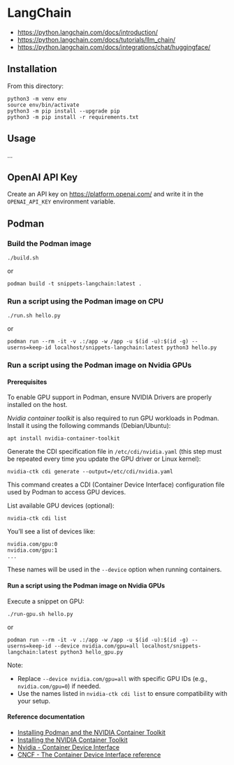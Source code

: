 # LangChain

- https://python.langchain.com/docs/introduction/
- https://python.langchain.com/docs/tutorials/llm_chain/
- https://python.langchain.com/docs/integrations/chat/huggingface/


## Installation

From this directory:

```
python3 -m venv env
source env/bin/activate
python3 -m pip install --upgrade pip
python3 -m pip install -r requirements.txt
```

## Usage

...

## OpenAI API Key

Create an API key on https://platform.openai.com/
and write it in the `OPENAI_API_KEY` environment variable.

## Podman

### Build the Podman image

```
./build.sh
```

or

```
podman build -t snippets-langchain:latest .
```

### Run a script using the Podman image on CPU

```
./run.sh hello.py
```

or 

```
podman run --rm -it -v .:/app -w /app -u $(id -u):$(id -g) --userns=keep-id localhost/snippets-langchain:latest python3 hello.py
```

### Run a script using the Podman image on Nvidia GPUs

#### Prerequisites

To enable GPU support in Podman, ensure NVIDIA Drivers are properly installed on the host.

*Nvidia container toolkit* is also required to run GPU workloads in Podman. Install it using the following commands (Debian/Ubuntu):

```
apt install nvidia-container-toolkit
```

Generate the CDI specification file in `/etc/cdi/nvidia.yaml` (this step must be repeated every time you update the GPU driver or Linux kernel):

```
nvidia-ctk cdi generate --output=/etc/cdi/nvidia.yaml
```

This command creates a CDI (Container Device Interface) configuration file used by Podman to access GPU devices.

List available GPU devices (optional):

```
nvidia-ctk cdi list
```

You’ll see a list of devices like:

```
nvidia.com/gpu:0
nvidia.com/gpu:1
...
```

These names will be used in the `--device` option when running containers.

#### Run a script using the Podman image on Nvidia GPUs

Execute a snippet on GPU:

```
./run-gpu.sh hello.py
```

or 

```
podman run --rm -it -v .:/app -w /app -u $(id -u):$(id -g) --userns=keep-id --device nvidia.com/gpu=all localhost/snippets-langchain:latest python3 hello_gpu.py
```

Note:
- Replace `--device nvidia.com/gpu=all` with specific GPU IDs (e.g., `nvidia.com/gpu=0`) if needed.
- Use the names listed in `nvidia-ctk cdi list` to ensure compatibility with your setup.


#### Reference documentation

- [Installing Podman and the NVIDIA Container Toolkit](https://docs.nvidia.com/ai-enterprise/deployment/rhel-with-kvm/latest/podman.html#testing-podman-and-nvidia-container-runtime)
- [Installing the NVIDIA Container Toolkit](https://docs.nvidia.com/datacenter/cloud-native/container-toolkit/latest/install-guide.html)
- [Nvidia - Container Device Interface](https://docs.nvidia.com/datacenter/cloud-native/container-toolkit/latest/cdi-support.html)
- [CNCF - The Container Device Interface reference](https://github.com/cncf-tags/container-device-interface)